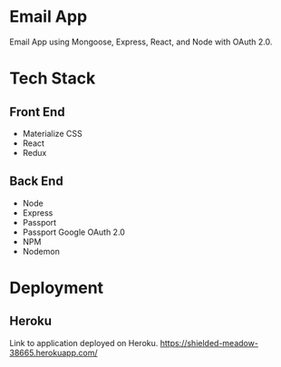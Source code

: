 # Email App

Email App using Mongoose, Express, React, and Node with OAuth 2.0.

# Tech Stack

## Front End

- Materialize CSS
- React 
- Redux

## Back End

- Node
- Express
- Passport
- Passport Google OAuth 2.0
- NPM
- Nodemon

# Deployment

## Heroku
Link to application deployed on Heroku. 
https://shielded-meadow-38665.herokuapp.com/

